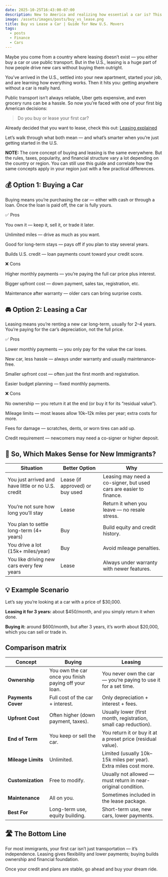 ```yaml
---
date: 2025-10-25T16:43:00-07:00
description: New to America and realizing how essential a car is? This guide breaks down whether you should buy or lease, what each option means, and how to choose the right one as a newcomer.
image: /assets/images/posts/buy_vs_lease.png
title: Buy vs Lease a Car | Guide for New U.S. Movers
tags:
  - posts
  - Finance
  - Cars
---
```

<p>Maybe you come from a country where leasing doesn’t exist — you either buy a car or use public transport.
But in the U.S., leasing is a huge part of how people drive new cars without buying them outright.</p>

<p>You’ve arrived in the U.S., settled into your new apartment, started your job, and are learning how everything works.
Then it hits you: getting anywhere without a car is really hard.</p>

<p>Public transport isn’t always reliable, Uber gets expensive, and even grocery runs can be a hassle.
So now you’re faced with one of your first big American decisions:</p>

<blockquote>Do you buy or lease your first car?</blockquote>

<p>Already decided that you want to lease, check this out: <a href="/posts/car-lease-explained/">Leasing explained</a></p>

<p>Let’s walk through what both mean — and what’s smarter when you’re just getting started in the U.S.</p>

<p><strong>NOTE: </strong>The core concept of buying and leasing is the same everywhere. But the rules, taxes, popularity, and financial structure vary a lot depending on the country or region. You can still use this guide and correlate how the same concepts apply in your region just with a few practical differences.</p>

<h2 class="header-branding">💰 Option 1: Buying a Car</h2>

<p>Buying means you’re purchasing the car — either with cash or through a loan. Once the loan is paid off, the car is fully yours.</p>

✅ Pros

You own it — keep it, sell it, or trade it later.

Unlimited miles — drive as much as you want.

Good for long-term stays — pays off if you plan to stay several years.

Builds U.S. credit — loan payments count toward your credit score.

❌ Cons

Higher monthly payments — you’re paying the full car price plus interest.

Bigger upfront cost — down payment, sales tax, registration, etc.

Maintenance after warranty — older cars can bring surprise costs.

<h2 class="header-branding">🚘 Option 2: Leasing a Car</h2>

Leasing means you’re renting a new car long-term, usually for 2–4 years.
You’re paying for the car’s depreciation, not the full price.

✅ Pros

Lower monthly payments — you only pay for the value the car loses.

New car, less hassle — always under warranty and usually maintenance-free.

Smaller upfront cost — often just the first month and registration.

Easier budget planning — fixed monthly payments.

❌ Cons

No ownership — you return it at the end (or buy it for its “residual value”).

Mileage limits — most leases allow 10k–12k miles per year; extra costs for more.

Fees for damage — scratches, dents, or worn tires can add up.

Credit requirement — newcomers may need a co-signer or higher deposit.

<h2 class="header-branding">🧭 So, Which Makes Sense for New Immigrants?</h2>

| Situation                                              | Better Option                   | Why                                                                |
| ------------------------------------------------------ | ------------------------------- | ------------------------------------------------------------------ |
| You just arrived and have little or no U.S. credit | Lease (if approved) or buy used | Leasing may need a co-signer, but used cars are easier to finance. |
| You’re not sure how long you’ll stay               | Lease                       | Return it when you leave — no resale stress.                       |
| You plan to settle long-term (4+ years)            | Buy                         | Build equity and credit history.                                   |
| You drive a lot (15k+ miles/year)                  | Buy                         | Avoid mileage penalties.                                           |
| You like driving new cars every few years          | Lease                       | Always under warranty with newer features.                         |

<h2 class="header-branding">💡 Example Scenario</h2>

Let’s say you’re looking at a car with a price of $30,000.

<b>Leasing it for 3 years:</b> about $450/month, and you simply return it when done.

<b>Buying it:</b> around $600/month, but after 3 years, it’s worth about $20,000, which you can sell or trade in.

<h2 class="header-branding">Comparison matrix</h2>

| Concept            | Buying                                                | Leasing                                                          |
| ------------------ | ----------------------------------------------------- | ---------------------------------------------------------------- |
| **Ownership**      | You own the car once you finish paying off your loan. | You never own the car — you’re paying to use it for a set time.  |
| **Payments Cover** | Full cost of the car + interest.                      | Only depreciation + interest + fees.                             |
| **Upfront Cost**   | Often higher (down payment, taxes).                   | Usually lower (first month, registration, small cap reduction).  |
| **End of Term**    | You keep or sell the car.                             | You return it or buy it at a preset price (residual value).      |
| **Mileage Limits** | Unlimited.                                            | Limited (usually 10k–15k miles per year). Extra miles cost more. |
| **Customization**  | Free to modify.                                       | Usually not allowed — must return in near-original condition.    |
| **Maintenance**    | All on you.                                           | Sometimes included in the lease package.                         |
| **Best For**       | Long-term use, equity building.                       | Short-term use, new cars, lower payments.                        |

<h2 class="header-branding">🛣️ The Bottom Line</h2>

For most immigrants, your first car isn’t just transportation — it’s independence.
Leasing gives flexibility and lower payments; buying builds ownership and financial foundation.

Once your credit and plans are stable, go ahead and buy your dream ride.

